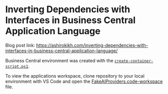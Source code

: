 # Inverting Dependencies with Interfaces in Business Central Application Language

Blog post link: https://ashirokikh.com/inverting-dependencies-with-interfaces-in-business-central-application-language/

Business Central environment was created with the [`create-container-script.ps1`](../2023-08-rapidstart-contents/create-container-script.ps1).

To view the applications workspace, clone repository to your local environment with VS Code and open the [FakeAIProviders.code-workspace](./FakeAIProviders.code-workspace) file.
